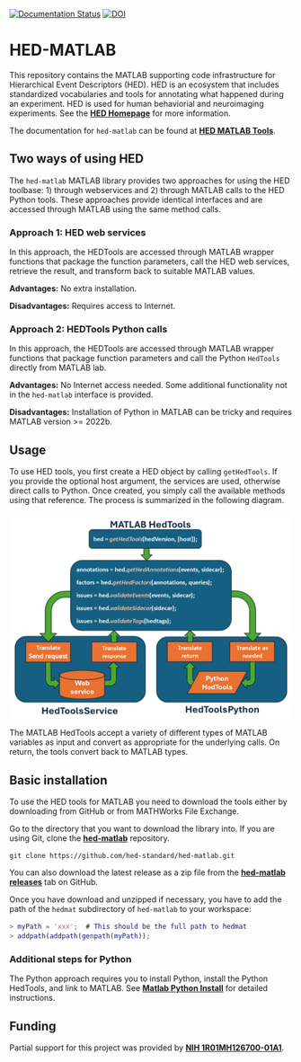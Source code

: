 [![Documentation Status](https://readthedocs.org/projects/hed-matlab/badge/?version=latest)](https://www.hed-matlab.org/en/latest/?badge=latest)
[![DOI](https://zenodo.org/badge/DOI/10.5281/zenodo.13201056.svg)](https://doi.org/10.5281/zenodo.13201056)

# HED-MATLAB
This repository contains the MATLAB supporting code infrastructure 
for Hierarchical Event Descriptors (HED).
HED is an ecosystem that includes standardized vocabularies and
tools for annotating what happened during an experiment.
HED is used for human behaviorial and neuroimaging experiments.
See the [**HED Homepage**](https://www.hedtags.org) for more information.

The documentation for `hed-matlab` can be found at
[**HED MATLAB Tools**](https://www.hed-resources.org/en/latest/HedMatlabTools.html).

## Two ways of using HED

The `hed-matlab` MATLAB library provides two approaches for
using the HED toolbase: 1) through webservices and 2) through
MATLAB calls to the HED Python tools.
These approaches provide identical interfaces and are accessed 
through MATLAB using the same method calls.

### Approach 1: HED web services

In this approach, the HEDTools are accessed through MATLAB
wrapper functions that package the function parameters,
call the HED web services, retrieve the result, and transform
back to suitable MATLAB values.

**Advantages:** No extra installation.

**Disadvantages:** Requires access to Internet.

### Approach 2: HEDTools Python calls

In this approach, the HEDTools are accessed through MATLAB
wrapper functions that package function parameters and
call the Python `HedTools` directly from MATLAB lab.

**Advantages:** No Internet access needed. Some additional
functionality not in the `hed-matlab` interface is provided.

**Disadvantages:** Installation of Python in MATLAB can be
tricky and requires MATLAB version >= 2022b.

## Usage

To use HED tools, you first create a HED object by calling `getHedTools`. 
If you provide the optional host argument, the services are used, otherwise
direct calls to Python. Once created, you simply call the available methods
using that reference. The process is summarized in the following diagram.


![Matlab HED Tools](./docs/source/_static/images/MatLabHedToolsCloseFitNew.png)

The MATLAB HedTools accept a variety of different types of MATLAB variables
as input and convert as appropriate for the underlying calls.
On return, the tools convert back to MATLAB types.

## Basic installation

To use the HED tools for MATLAB you need to download the tools
either by downloading from GitHub or from MATHWorks File Exchange.

Go to the directory that you want to download the library into.
If you are using Git, clone the
[**hed-matlab**](https://github.com/hed-standard/hed-matlab) repository.

```shell
git clone https://github.com/hed-standard/hed-matlab.git
```

You can also download the latest release as a zip file
from the [**hed-matlab releases**](https://github.com/hed-standard/hed-matlab/releases)
tab on GitHub.


Once you have download and unzipped if necessary, you have
to add the path of the `hedmat` subdirectory of `hed-matlab` to your workspace:

```matlab
> myPath = 'xxx';  # This should be the full path to hedmat
> addpath(addpath(genpath(myPath));
```

### Additional steps for Python

The Python approach requires you to install Python, install the
Python HedTools, and link to MATLAB.
See [**Matlab Python Install**](https://www.hed-resources.org/en/latest/HedMatlabTools.html#matlab-python-install)
for detailed instructions.

## Funding

Partial support for this project was provided by 
[**NIH 1R01MH126700-01A1**](https://reporter.nih.gov/project-details/10480619).
